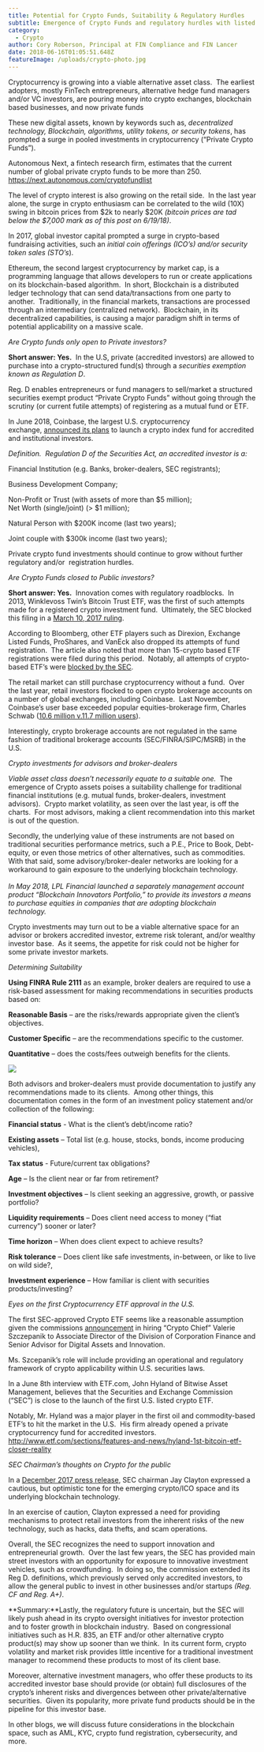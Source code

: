 ```yaml
---
title: Potential for Crypto Funds, Suitability & Regulatory Hurdles
subtitle: Emergence of Crypto Funds and regulatory hurdles with listed ETF’s
category:
  - Crypto
author: Cory Roberson, Principal at FIN Compliance and FIN Lancer
date: 2018-06-16T01:05:51.648Z
featureImage: /uploads/crypto-photo.jpg
---
```


Cryptocurrency is growing into a viable alternative asset class.  The earliest adopters, mostly FinTech entrepreneurs, alternative hedge fund managers and/or VC investors, are pouring money into crypto exchanges, blockchain based businesses, and now private funds

These new digital assets, known by keywords such as, *decentralized technology, Blockchain, algorithms, utility tokens, or security tokens*, has prompted a surge in pooled investments in cryptocurrency (“Private Crypto Funds”).

Autonomous Next, a fintech research firm, estimates that the current number of global private crypto funds to be more than 250.  https://next.autonomous.com/cryptofundlist

The level of crypto interest is also growing on the retail side.  In the last year alone, the surge in crypto enthusiasm can be correlated to the wild (10X) swing in bitcoin prices from $2k to nearly $20K *(bitcoin prices are tad below the $7,000 mark as of this post on 6/19/18)*.

In 2017, global investor capital prompted a surge in crypto-based fundraising activities, such an *initial coin offerings (ICO’s) and/or security token sales (STO’s*).  

Ethereum, the second largest cryptocurrency by market cap, is a programming language that allows developers to run or create applications on its blockchain-based algorithm.  In short, Blockchain is a distributed ledger technology that can send data/transactions from one party to another.  Traditionally, in the financial markets, transactions are processed through an intermediary (centralized network).  Blockchain, in its decentralized capabilities, is causing a major paradigm shift in terms of potential applicability on a massive scale. 

*Are Crypto funds only open to Private investors?*

**Short answer: Yes.**  In the U.S, private (accredited investors) are allowed to purchase into a crypto-structured fund(s) through a *securities exemption known as Regulation D*. 

Reg. D enables entrepreneurs or fund managers to sell/market a structured securities exempt product “Private Crypto Funds” without going through the scrutiny (or current futile attempts) of registering as a mutual fund or ETF. 

In June 2018, Coinbase, the largest U.S. cryptocurrency exchange, [announced its plans](http://fortune.com/2018/03/06/coinbase-bitcoin-cryptocurrency-fund/) to launch a crypto index fund for accredited and institutional investors. 

*Definition.  Regulation D of the Securities Act, an accredited investor is a:* 

Financial Institution (e.g. Banks, broker-dealers, SEC registrants);

Business Development Company;

Non-Profit or Trust (with assets of more than $5 million);\
Net Worth (single/joint) (> $1 million);

Natural Person with $200K income (last two years);

Joint couple with $300k income (last two years);

Private crypto fund investments should continue to grow without further regulatory and/or  registration hurdles.

*Are Crypto Funds closed to Public investors?*

**Short answer: Yes.**  Innovation comes with regulatory roadblocks.  In 2013, Winklevoss Twin’s Bitcoin Trust ETF, was the first of such attempts made for a registered crypto investment fund.  Ultimately, the SEC blocked this filing in a [March 10, 2017 ruling](https://www.sec.gov/rules/sro/batsbzx/2017/34-80206.pdf).

According to Bloomberg, other ETF players such as Direxion, Exchange Listed Funds, ProShares, and VanEck also dropped its attempts of fund registration.  The article also noted that more than 15-crypto based ETF registrations were filed during this period.  Notably, all attempts of crypto-based ETF’s were [blocked by the SEC](https://www.bloomberg.com/news/articles/2018-01-09/bitcoin-etfs-hit-regulatory-road-block-as-three-pull-petitions). 

The retail market can still purchase cryptocurrency without a fund.  Over the last year, retail investors flocked to open crypto brokerage accounts on a number of global exchanges, including Coinbase.  Last November, Coinbase’s user base exceeded popular equities-brokerage firm, Charles Schwab ([10.6 million v.11.7 million users](https://www.pymnts.com/blockchain/bitcoin/2017/cryptocurrency-coinbase-exceeds-charles-schwab-user-base/)).  

Interestingly, crypto brokerage accounts are not regulated in the same fashion of traditional brokerage accounts (SEC/FINRA/SIPC/MSRB) in the U.S.

*Crypto investments for advisors and broker-dealers*

*Viable asset class doesn’t necessarily equate to a suitable one.*  The emergence of Crypto assets poises a suitability challenge for traditional financial institutions (e.g. mutual funds, broker-dealers, investment advisors).  Crypto market volatility, as seen over the last year, is off the charts.  For most advisors, making a client recommendation into this market is out of the question. 

Secondly, the underlying value of these instruments are not based on traditional securities performance metrics, such a P.E., Price to Book, Debt-equity, or even those metrics of other alternatives, such as commodities.  With that said, some advisory/broker-dealer networks are looking for a workaround to gain exposure to the underlying blockchain technology. \
*\
In May 2018, LPL Financial launched a separately management account product “Blockchain Innovators Portfolio,” to provide its investors a means to purchase equities in companies that are adopting blockchain technology.* 

Crypto investments may turn out to be a viable alternative space for an advisor or brokers accredited investor, extreme risk tolerant, and/or wealthy investor base.  As it seems, the appetite for risk could not be higher for some private investor markets. 

*Determining Suitability*

**Using FINRA Rule 2111** as an example, broker dealers are required to use a risk-based assessment for making recommendations in securities products based on:

**Reasonable Basis** – are the risks/rewards appropriate given the client’s objectives.

**Customer Specific** – are the recommendations specific to the customer.

**Quantitative** – does the costs/fees outweigh benefits for the clients. 

[![](https://4.bp.blogspot.com/-4cxDNTJCAAk/WylRnKxUueI/AAAAAAAAIME/kdw3kxwAKCESW9yanIDf3nNF6xXQ4To5ACLcBGAs/s400/Crypto%2Bphoto%2B-%2B2.jpg)](https://4.bp.blogspot.com/-4cxDNTJCAAk/WylRnKxUueI/AAAAAAAAIME/kdw3kxwAKCESW9yanIDf3nNF6xXQ4To5ACLcBGAs/s1600/Crypto%2Bphoto%2B-%2B2.jpg)

Both advisors and broker-dealers must provide documentation to justify any recommendations made to its clients.  Among other things, this documentation comes in the form of an investment policy statement and/or collection of the following:

**Financial status** - What is the client’s debt/income ratio?

**Existing assets** – Total list (e.g. house, stocks, bonds, income producing vehicles),

**Tax status** - Future/current tax obligations?

**Age** – Is the client near or far from retirement?

**Investment objectives** – Is client seeking an aggressive, growth, or passive portfolio?

**Liquidity requirements** – Does client need access to money (“fiat currency”) sooner or later?  

**Time horizon** – When does client expect to achieve results?

**Risk tolerance** – Does client like safe investments, in-between, or like to live on wild side?,

**Investment experience** – How familiar is client with securities products/investing?

*Eyes on the first Cryptocurrency ETF approval in the U.S.*

The first SEC-approved Crypto ETF seems like a reasonable assumption given the commissions [announcement](https://www.sec.gov/news/press-release/2018-102) in hiring “Crypto Chief” Valerie Szczepanik to Associate Director of the Division of Corporation Finance and Senior Advisor for Digital Assets and Innovation.  

Ms. Szcepanik’s role will include providing an operational and regulatory framework of crypto applicability within U.S. securities laws.

In a June 8th interview with ETF.com, John Hyland of Bitwise Asset Management, believes that the Securities and Exchange Commission (“SEC”) is close to the launch of the first U.S. listed crypto ETF.

Notably, Mr. Hyland was a major player in the first oil and commodity-based ETF’s to hit the market in the U.S.  His firm already opened a private cryptocurrency fund for accredited investors.  http://www.etf.com/sections/features-and-news/hyland-1st-bitcoin-etf-closer-reality

*SEC Chairman’s thoughts on Crypto for the public*

In a [December 2017 press release](https://www.sec.gov/news/public-statement/statement-clayton-2017-12-11), SEC chairman Jay Clayton expressed a cautious, but optimistic tone for the emerging crypto/ICO space and its underlying blockchain technology. 

In an exercise of caution, Clayton expressed a need for providing mechanisms to protect retail investors from the inherent risks of the new technology, such as hacks, data thefts, and scam operations.

Overall, the SEC recognizes the need to support innovation and entrepreneurial growth.  Over the last few years, the SEC has provided main street investors with an opportunity for exposure to innovative investment vehicles, such as crowdfunding.  In doing so, the commission extended its Reg D. definitions, which previously served only accredited investors, to allow the general public to invest in other businesses and/or startups *(Reg. CF and Reg. A+)*.

**Summary:**Lastly, the regulatory future is uncertain, but the SEC will likely push ahead in its crypto oversight initiatives for investor protection and to foster growth in blockchain industry.  Based on congressional initiatives such as H.R. 835, an ETF and/or other alternative crypto product(s) may show up sooner than we think.  In its current form, crypto volatility and market risk provides little incentive for a traditional investment manager to recommend these products to most of its client base. 

Moreover, alternative investment managers, who offer these products to its accredited investor base should provide (or obtain) full disclosures of the crypto’s inherent risks and divergences between other private/alternative securities.  Given its popularity, more private fund products should be in the pipeline for this investor base. 

In other blogs, we will discuss future considerations in the blockchain space, such as AML, KYC, crypto fund registration, cybersecurity, and more. 